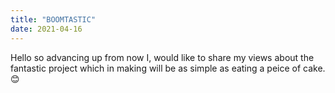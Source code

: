 ```yaml
---
title: "BOOMTASTIC"
date: 2021-04-16
---
```

Hello so advancing up from now I, would like to share my views about the fantastic project which in making will be as simple as eating a peice of cake.😊
